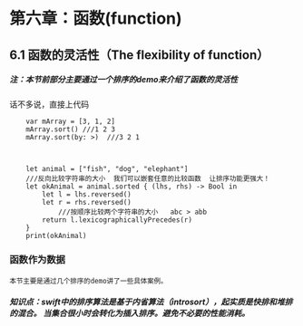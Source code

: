 # 第六章：函数(function)
## 6.1 函数的灵活性（The flexibility of function）
##### 注：本节前部分主要通过一个排序的demo来介绍了函数的灵活性
话不多说，直接上代码

        var mArray = [3, 1, 2]
        mArray.sort() ///1 2 3
        mArray.sort(by: >)  ///3 2 1
        
        
        
        let animal = ["fish", "dog", "elephant"]
        ///反向比较字符串的大小  我们可以嵌套任意的比较函数  让排序功能更强大！
        let okAnimal = animal.sorted { (lhs, rhs) -> Bool in
            let l = lhs.reversed()
            let r = rhs.reversed()
                ///按顺序比较两个字符串的大小   abc > abb
            return l.lexicographicallyPrecedes(r)
        }
        print(okAnimal)

### 函数作为数据
	本节主要是通过几个排序的demo讲了一些具体案例。
 ##### 知识点：swift中的排序算法是基于内省算法（introsort），起实质是快排和堆排的混合。 当集合很小时会转化为插入排序。避免不必要的性能消耗。

